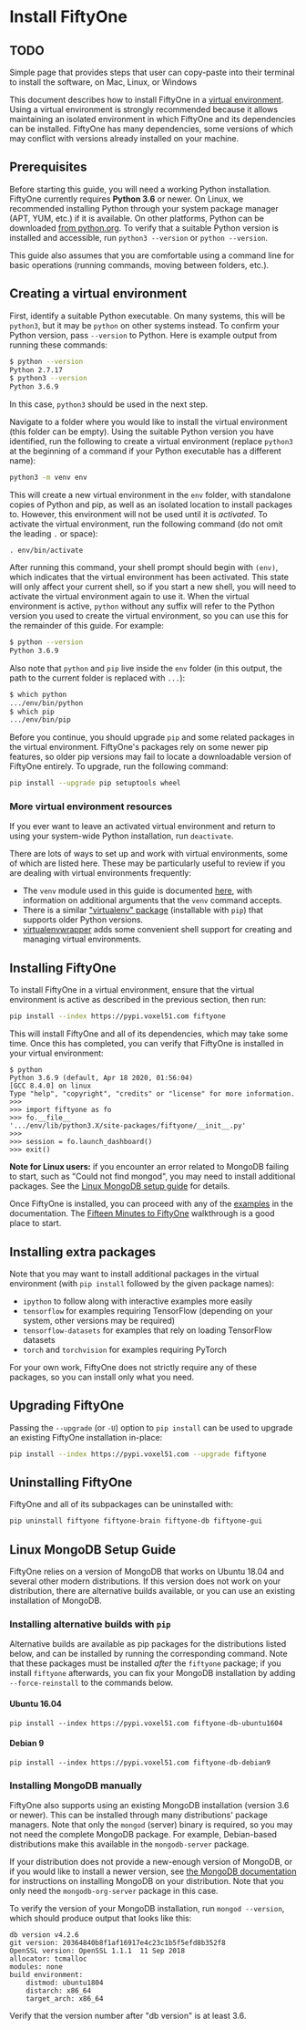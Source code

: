 # Install FiftyOne

## TODO

Simple page that provides steps that user can copy-paste into their terminal to
install the software, on Mac, Linux, or Windows

This document describes how to install FiftyOne in a
[virtual environment](https://docs.python.org/3/tutorial/venv.html). Using a
virtual environment is strongly recommended because it allows maintaining an
isolated environment in which FiftyOne and its dependencies can be installed.
FiftyOne has many dependencies, some versions of which may conflict with
versions already installed on your machine.

## Prerequisites

Before starting this guide, you will need a working Python installation.
FiftyOne currently requires **Python 3.6** or newer. On Linux, we recommended
installing Python through your system package manager (APT, YUM, etc.) if it is
available. On other platforms, Python can be downloaded
[from python.org](https://www.python.org/downloads/). To verify that a suitable
Python version is installed and accessible, run `python3 --version` or
`python --version`.

This guide also assumes that you are comfortable using a command line for basic
operations (running commands, moving between folders, etc.).

## Creating a virtual environment

First, identify a suitable Python executable. On many systems, this will be
`python3`, but it may be `python` on other systems instead. To confirm your
Python version, pass `--version` to Python. Here is example output from running
these commands:

```sh
$ python --version
Python 2.7.17
$ python3 --version
Python 3.6.9
```

In this case, `python3` should be used in the next step.

Navigate to a folder where you would like to install the virtual environment
(this folder can be empty). Using the suitable Python version you have
identified, run the following to create a virtual environment (replace
`python3` at the beginning of a command if your Python executable has a
different name):

```sh
python3 -m venv env
```

This will create a new virtual environment in the `env` folder, with standalone
copies of Python and pip, as well as an isolated location to install packages
to. However, this environment will not be used until it is _activated_. To
activate the virtual environment, run the following command (do not omit the
leading `.` or space):

```
. env/bin/activate
```

After running this command, your shell prompt should begin with `(env)`, which
indicates that the virtual environment has been activated. This state will only
affect your current shell, so if you start a new shell, you will need to
activate the virtual environment again to use it. When the virtual environment
is active, `python` without any suffix will refer to the Python version you
used to create the virtual environment, so you can use this for the remainder
of this guide. For example:

```sh
$ python --version
Python 3.6.9
```

Also note that `python` and `pip` live inside the `env` folder (in this output,
the path to the current folder is replaced with `...`):

```sh
$ which python
.../env/bin/python
$ which pip
.../env/bin/pip
```

Before you continue, you should upgrade `pip` and some related packages in the
virtual environment. FiftyOne's packages rely on some newer pip features, so
older pip versions may fail to locate a downloadable version of FiftyOne
entirely. To upgrade, run the following command:

```sh
pip install --upgrade pip setuptools wheel
```

### More virtual environment resources

If you ever want to leave an activated virtual environment and return to using
your system-wide Python installation, run `deactivate`.

There are lots of ways to set up and work with virtual environments, some of
which are listed here. These may be particularly useful to review if you are
dealing with virtual environments frequently:

-   The `venv` module used in this guide is documented
    [here](https://docs.python.org/3/library/venv.html), with information on
    additional arguments that the `venv` command accepts.
-   There is a similar
    ["virtualenv" package](https://pypi.org/project/virtualenv/) (installable
    with `pip`) that supports older Python versions.
-   [virtualenvwrapper](https://virtualenvwrapper.readthedocs.io/en/latest/)
    adds some convenient shell support for creating and managing virtual
    environments.

## Installing FiftyOne

To install FiftyOne in a virtual environment, ensure that the virtual
environment is active as described in the previous section, then run:

```sh
pip install --index https://pypi.voxel51.com fiftyone
```

This will install FiftyOne and all of its dependencies, which may take some
time. Once this has completed, you can verify that FiftyOne is installed in
your virtual environment:

```
$ python
Python 3.6.9 (default, Apr 18 2020, 01:56:04)
[GCC 8.4.0] on linux
Type "help", "copyright", "credits" or "license" for more information.
>>>
>>> import fiftyone as fo
>>> fo.__file__
'.../env/lib/python3.X/site-packages/fiftyone/__init__.py'
>>>
>>> session = fo.launch_dashboard()
>>> exit()
```

**Note for Linux users:** if you encounter an error related to MongoDB failing
to start, such as "Could not find mongod", you may need to install additional
packages. See the [Linux MongoDB setup guide](linux_db_setup) for details.

Once FiftyOne is installed, you can proceed with any of the
[examples](examples/index) in the documentation. The
[Fifteen Minutes to FiftyOne](examples/fifteen_to_fiftyone) walkthrough is a
good place to start.

## Installing extra packages

Note that you may want to install additional packages in the virtual
environment (with `pip install` followed by the given package names):

-   `ipython` to follow along with interactive examples more easily
-   `tensorflow` for examples requiring TensorFlow (depending on your system,
    other versions may be required)
-   `tensorflow-datasets` for examples that rely on loading TensorFlow datasets
-   `torch` and `torchvision` for examples requiring PyTorch

For your own work, FiftyOne does not strictly require any of these packages, so
you can install only what you need.

## Upgrading FiftyOne

Passing the `--upgrade` (or `-U`) option to `pip install` can be used to
upgrade an existing FiftyOne installation in-place:

```sh
pip install --index https://pypi.voxel51.com --upgrade fiftyone
```

## Uninstalling FiftyOne

FiftyOne and all of its subpackages can be uninstalled with:

```sh
pip uninstall fiftyone fiftyone-brain fiftyone-db fiftyone-gui
```

## Linux MongoDB Setup Guide

FiftyOne relies on a version of MongoDB that works on Ubuntu 18.04 and several
other modern distributions. If this version does not work on your distribution,
there are alternative builds available, or you can use an existing installation
of MongoDB.

### Installing alternative builds with `pip`

Alternative builds are available as pip packages for the distributions listed
below, and can be installed by running the corresponding command. Note that
these packages must be installed _after_ the `fiftyone` package; if you install
`fiftyone` afterwards, you can fix your MongoDB installation by adding
`--force-reinstall` to the commands below.

#### Ubuntu 16.04

```
pip install --index https://pypi.voxel51.com fiftyone-db-ubuntu1604
```

#### Debian 9

```
pip install --index https://pypi.voxel51.com fiftyone-db-debian9
```

### Installing MongoDB manually

FiftyOne also supports using an existing MongoDB installation (version 3.6 or
newer). This can be installed through many distributions' package managers.
Note that only the `mongod` (server) binary is required, so you may not need
the complete MongoDB package. For example, Debian-based distributions make this
available in the `mongodb-server` package.

If your distribution does not provide a new-enough version of MongoDB, or if
you would like to install a newer version, see
[the MongoDB documentation](https://docs.mongodb.com/manual/administration/install-on-linux/)
for instructions on installing MongoDB on your distribution. Note that you only
need the `mongodb-org-server` package in this case.

To verify the version of your MongoDB installation, run `mongod --version`,
which should produce output that looks like this:

```
db version v4.2.6
git version: 20364840b8f1af16917e4c23c1b5f5efd8b352f8
OpenSSL version: OpenSSL 1.1.1  11 Sep 2018
allocator: tcmalloc
modules: none
build environment:
    distmod: ubuntu1804
    distarch: x86_64
    target_arch: x86_64
```

Verify that the version number after "db version" is at least 3.6.
